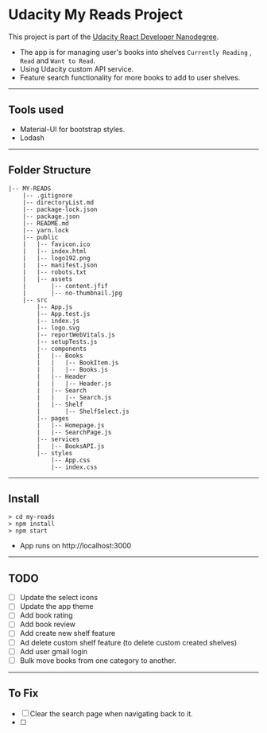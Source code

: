 # Udacity My Reads Project

This project is part of the [Udacity React Developer Nanodegree](https://www.udacity.com/course/react-nanodegree--nd019).

- The app is for managing user's books into shelves `Currently Reading` , `Read` and `Want to Read`.
- Using Udacity custom API service.
- Feature search functionality for more books to add to user shelves.

---

## Tools used

- Material-UI for bootstrap styles.
- Lodash

---

## Folder Structure

```shell
|-- MY-READS
    |-- .gitignore
    |-- directoryList.md
    |-- package-lock.json
    |-- package.json
    |-- README.md
    |-- yarn.lock
    |-- public
    |   |-- favicon.ico
    |   |-- index.html
    |   |-- logo192.png
    |   |-- manifest.json
    |   |-- robots.txt
    |   |-- assets
    |       |-- content.jfif
    |       |-- no-thumbnail.jpg
    |-- src
        |-- App.js
        |-- App.test.js
        |-- index.js
        |-- logo.svg
        |-- reportWebVitals.js
        |-- setupTests.js
        |-- components
        |   |-- Books
        |   |   |-- BookItem.js
        |   |   |-- Books.js
        |   |-- Header
        |   |   |-- Header.js
        |   |-- Search
        |   |   |-- Search.js
        |   |-- Shelf
        |       |-- ShelfSelect.js
        |-- pages
        |   |-- Homepage.js
        |   |-- SearchPage.js
        |-- services
        |   |-- BooksAPI.js
        |-- styles
            |-- App.css
            |-- index.css

```

---

## Install

```shell
> cd my-reads
> npm install
> npm start
```

- App runs on http://localhost:3000

---

## TODO

- [ ] Update the select icons
- [ ] Update the app theme
- [ ] Add book rating
- [ ] Add book review
- [ ] Add create new shelf feature
- [ ] Ad delete custom shelf feature (to delete custom created shelves)
- [ ] Add user gmail login
- [ ] Bulk move books from one category to another.

---

## To Fix

- [ ] Clear the search page when navigating back to it.
- [ ]
